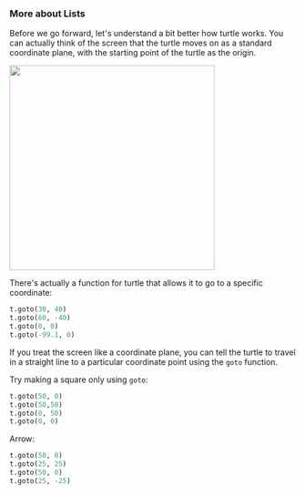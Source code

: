 ### More about Lists

Before we go forward, let's understand a bit better how turtle works. You can actually think of the screen that the turtle moves on as a standard coordinate plane, with the starting point of the turtle as the origin.

<img src="https://github.com/Kevun1/hillsHacksWorkshop/blob/master/images/coordplane.PNG" width="360">

There's actually a function for turtle that allows it to go to a specific coordinate: 

```python
t.goto(30, 40)
t.goto(60, -40)
t.goto(0, 0)
t.goto(-99.1, 0)
```

If you treat the screen like a coordinate plane, you can tell the turtle to travel in a straight line to a particular coordinate point using the `goto` function. 

Try making a square only using `goto`:

```python
t.goto(50, 0)
t.goto(50,50)
t.goto(0, 50)
t.goto(0, 0)
```

Arrow:

```python
t.goto(50, 0)
t.goto(25, 25)
t.goto(50, 0)
t.goto(25, -25)
```



